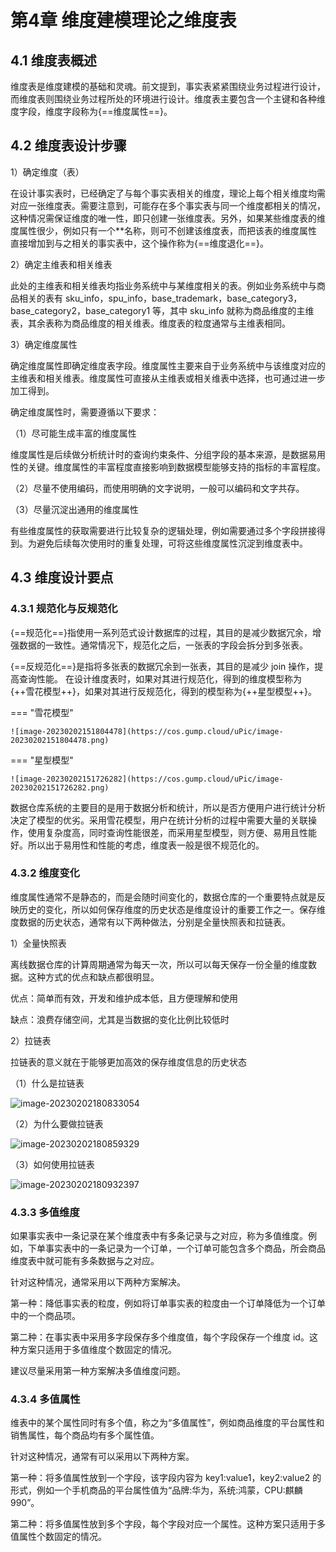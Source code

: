 # 第4章 维度建模理论之维度表

## 4.1 维度表概述

维度表是维度建模的基础和灵魂。前文提到，事实表紧紧围绕业务过程进行设计，而维度表则围绕业务过程所处的环境进行设计。维度表主要包含一个主键和各种维度字段，维度字段称为{==维度属性==}。

## 4.2 维度表设计步骤

1）确定维度（表）

在设计事实表时，已经确定了与每个事实表相关的维度，理论上每个相关维度均需对应一张维度表。需要注意到，可能存在多个事实表与同一个维度都相关的情况，这种情况需保证维度的唯一性，即只创建一张维度表。另外，如果某些维度表的维度属性很少，例如只有一个**名称，则可不创建该维度表，而把该表的维度属性直接增加到与之相关的事实表中，这个操作称为{==维度退化==}。

2）确定主维表和相关维表

此处的主维表和相关维表均指业务系统中与某维度相关的表。例如业务系统中与商品相关的表有 sku_info，spu_info，base_trademark，base_category3，base_category2，base_category1 等，其中 sku_info 就称为商品维度的主维表，其余表称为商品维度的相关维表。维度表的粒度通常与主维表相同。

3）确定维度属性

确定维度属性即确定维度表字段。维度属性主要来自于业务系统中与该维度对应的主维表和相关维表。维度属性可直接从主维表或相关维表中选择，也可通过进一步加工得到。

确定维度属性时，需要遵循以下要求：

（1）尽可能生成丰富的维度属性

维度属性是后续做分析统计时的查询约束条件、分组字段的基本来源，是数据易用性的关键。维度属性的丰富程度直接影响到数据模型能够支持的指标的丰富程度。

（2）尽量不使用编码，而使用明确的文字说明，一般可以编码和文字共存。

（3）尽量沉淀出通用的维度属性

有些维度属性的获取需要进行比较复杂的逻辑处理，例如需要通过多个字段拼接得到。为避免后续每次使用时的重复处理，可将这些维度属性沉淀到维度表中。

## 4.3 维度设计要点

### 4.3.1 规范化与反规范化

{==规范化==}指使用一系列范式设计数据库的过程，其目的是减少数据冗余，增强数据的一致性。通常情况下，规范化之后，一张表的字段会拆分到多张表。

{==反规范化==}是指将多张表的数据冗余到一张表，其目的是减少 join 操作，提高查询性能。
在设计维度表时，如果对其进行规范化，得到的维度模型称为{++雪花模型++}，如果对其进行反规范化，得到的模型称为{++星型模型++}。

=== "雪花模型"

    ![image-20230202151804478](https://cos.gump.cloud/uPic/image-20230202151804478.png)

=== "星型模型"

    ![image-20230202151726282](https://cos.gump.cloud/uPic/image-20230202151726282.png)

数据仓库系统的主要目的是用于数据分析和统计，所以是否方便用户进行统计分析决定了模型的优劣。采用雪花模型，用户在统计分析的过程中需要大量的关联操作，使用复杂度高，同时查询性能很差，而采用星型模型，则方便、易用且性能好。所以出于易用性和性能的考虑，维度表一般是很不规范化的。

### 4.3.2 维度变化

维度属性通常不是静态的，而是会随时间变化的，数据仓库的一个重要特点就是反映历史的变化，所以如何保存维度的历史状态是维度设计的重要工作之一。保存维度数据的历史状态，通常有以下两种做法，分别是全量快照表和拉链表。

1）全量快照表

离线数据仓库的计算周期通常为每天一次，所以可以每天保存一份全量的维度数据。这种方式的优点和缺点都很明显。

优点：简单而有效，开发和维护成本低，且方便理解和使用   

缺点：浪费存储空间，尤其是当数据的变化比例比较低时

2）拉链表

拉链表的意义就在于能够更加高效的保存维度信息的历史状态

（1）什么是拉链表

![image-20230202180833054](https://cos.gump.cloud/uPic/image-20230202180833054.png)

（2）为什么要做拉链表

![image-20230202180859329](https://cos.gump.cloud/uPic/image-20230202180859329.png)

（3）如何使用拉链表

![image-20230202180932397](https://cos.gump.cloud/uPic/image-20230202180932397.png)

### 4.3.3 多值维度

如果事实表中一条记录在某个维度表中有多条记录与之对应，称为多值维度。例如，下单事实表中的一条记录为一个订单，一个订单可能包含多个商品，所会商品维度表中就可能有多条数据与之对应。

针对这种情况，通常采用以下两种方案解决。

第一种：降低事实表的粒度，例如将订单事实表的粒度由一个订单降低为一个订单中的一个商品项。

第二种：在事实表中采用多字段保存多个维度值，每个字段保存一个维度 id。这种方案只适用于多值维度个数固定的情况。

建议尽量采用第一种方案解决多值维度问题。

### 4.3.4 多值属性

维表中的某个属性同时有多个值，称之为“多值属性”，例如商品维度的平台属性和销售属性，每个商品均有多个属性值。

针对这种情况，通常有可以采用以下两种方案。

第一种：将多值属性放到一个字段，该字段内容为 key1:value1，key2:value2 的形式，例如一个手机商品的平台属性值为“品牌:华为，系统:鸿蒙，CPU:麒麟990”。

第二种：将多值属性放到多个字段，每个字段对应一个属性。这种方案只适用于多值属性个数固定的情况。
